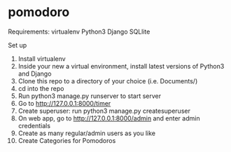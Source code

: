 # pomodoro

Requirements:
virtualenv
Python3
Django
SQLlite

Set up
1) Install virtualenv 
2) Inside your new a virtual environment, install latest versions of Python3 and Django
3) Clone this repo to a directory of your choice (i.e. Documents/)
4) cd into the repo
5) Run python3 manage.py runserver to start server
6) Go to http://127.0.0.1:8000/timer
7) Create superuser: run python3 manage.py createsuperuser
8) On web app, go to http://127.0.0.1:8000/admin and enter admin credentials
9) Create as many regular/admin users as you like
10) Create Categories for Pomodoros

